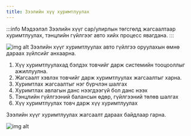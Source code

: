 ```yaml
---
title: Зээлийн хүү хуримтлуулах
---
```

:::info Мэдээлэл
Зээлийн хүүг сар/улирлын төгсгөлд жагсаалтаар хуримтлуулах, тэнцлийн гүйлгээг авто хийх процесс явагдана.
:::
>
![img alt](/img/img31.png)
Зээлийн хүүг хуримтлуулах авто гүйлгээ оруулахын өмнө дараах зүйлсийг анхаарна. 
1.	Хүү хуримтлуулахад бэлдэх товчийг дарж системийн тооцооллыг ажиллуулна.
2.	Жагсаалт хэвлэх товчийг дарж  хуримтлуулах жагсаалтыг харна.
3.	Хуримтлах жагсаалтыг нэг бүрчлэн шалгах
4.	Хуримтлах авлагын данс нээгдээгүй бол данс нээх
5.	Тэнцлийн гүйлгээний балансын өдөр, гүйлгээний төлөв шалгах
6.	Хүү хуримтлуулах товч дарж хүү хуримтлуулах

Зээлийн хүүг хуримтлуулах жагсаалт дараах байдлаар гарна. 
>
![img alt](/img/image-41.png)